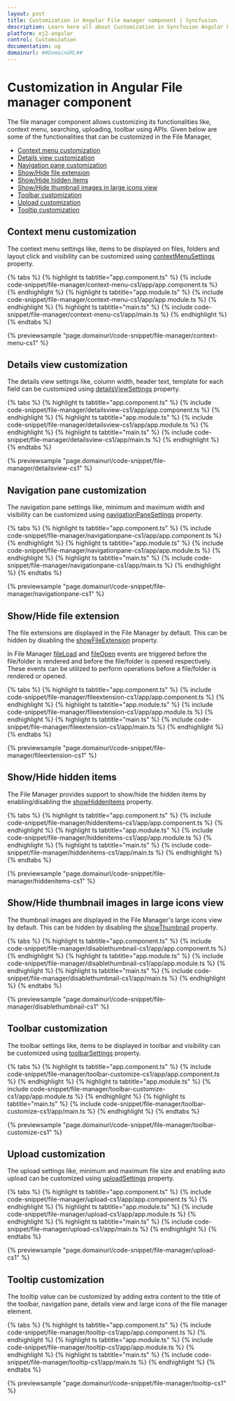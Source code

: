 ```yaml
---
layout: post
title: Customization in Angular File manager component | Syncfusion
description: Learn here all about Customization in Syncfusion Angular File manager component of Syncfusion Essential JS 2 and more.
platform: ej2-angular
control: Customization 
documentation: ug
domainurl: ##DomainURL##
---
```


# Customization in Angular File manager component

The file manager component allows customizing its functionalities like, context menu, searching, uploading, toolbar using APIs. Given below are some of the functionalities that can be customized in the File Manager,

* [Context menu customization](#context-menu-customization)
* [Details view customization](#details-view-customization)
* [Navigation pane customization](#navigation-pane-customization)
* [Show/Hide file extension](#showhide-file-extension)
* [Show/Hide hidden items](#showhide-hidden-items)
* [Show/Hide thumbnail images in large icons view](#showhide-thumbnail-images-in-large-icons-view)
* [Toolbar customization](#toolbar-customization)
* [Upload customization](#upload-customization)
* [Tooltip customization](#tooltip-customization)

## Context menu customization

The context menu settings like, items to be displayed on files, folders and layout click and visibility can be customized using [contextMenuSettings](https://ej2.syncfusion.com/angular/documentation/api/file-manager/#contextmenusettings) property.

{% tabs %}
{% highlight ts tabtitle="app.component.ts" %}
{% include code-snippet/file-manager/context-menu-cs1/app/app.component.ts %}
{% endhighlight %}
{% highlight ts tabtitle="app.module.ts" %}
{% include code-snippet/file-manager/context-menu-cs1/app/app.module.ts %}
{% endhighlight %}
{% highlight ts tabtitle="main.ts" %}
{% include code-snippet/file-manager/context-menu-cs1/app/main.ts %}
{% endhighlight %}
{% endtabs %}
  
{% previewsample "page.domainurl/code-snippet/file-manager/context-menu-cs1" %}

## Details view customization

The details view settings like, column width, header text, template for each field can be customized using [detailsViewSettings](https://ej2.syncfusion.com/angular/documentation/api/file-manager/#detailsviewsettings) property.

{% tabs %}
{% highlight ts tabtitle="app.component.ts" %}
{% include code-snippet/file-manager/detailsview-cs1/app/app.component.ts %}
{% endhighlight %}
{% highlight ts tabtitle="app.module.ts" %}
{% include code-snippet/file-manager/detailsview-cs1/app/app.module.ts %}
{% endhighlight %}
{% highlight ts tabtitle="main.ts" %}
{% include code-snippet/file-manager/detailsview-cs1/app/main.ts %}
{% endhighlight %}
{% endtabs %}
  
{% previewsample "page.domainurl/code-snippet/file-manager/detailsview-cs1" %}

## Navigation pane customization

The navigation pane settings like, minimum and maximum width and visibility can be customized using [navigationPaneSettings](https://ej2.syncfusion.com/angular/documentation/api/file-manager/#navigationpanesettings) property.

{% tabs %}
{% highlight ts tabtitle="app.component.ts" %}
{% include code-snippet/file-manager/navigationpane-cs1/app/app.component.ts %}
{% endhighlight %}
{% highlight ts tabtitle="app.module.ts" %}
{% include code-snippet/file-manager/navigationpane-cs1/app/app.module.ts %}
{% endhighlight %}
{% highlight ts tabtitle="main.ts" %}
{% include code-snippet/file-manager/navigationpane-cs1/app/main.ts %}
{% endhighlight %}
{% endtabs %}
  
{% previewsample "page.domainurl/code-snippet/file-manager/navigationpane-cs1" %}

## Show/Hide file extension

The file extensions are displayed in the File Manager by default. This can be hidden by disabling the [showFileExtension](https://ej2.syncfusion.com/angular/documentation/api/file-manager/#showfileextension) property.

In File Manager [fileLoad](https://ej2.syncfusion.com/angular/documentation/api/file-manager/#fileload) and [fileOpen](https://ej2.syncfusion.com/angular/documentation/api/file-manager/#fileopen) events are triggered before the file/folder is rendered and before the file/folder is opened respectively. These events can be utilized to perform operations before a file/folder is rendered or opened.

{% tabs %}
{% highlight ts tabtitle="app.component.ts" %}
{% include code-snippet/file-manager/fileextension-cs1/app/app.component.ts %}
{% endhighlight %}
{% highlight ts tabtitle="app.module.ts" %}
{% include code-snippet/file-manager/fileextension-cs1/app/app.module.ts %}
{% endhighlight %}
{% highlight ts tabtitle="main.ts" %}
{% include code-snippet/file-manager/fileextension-cs1/app/main.ts %}
{% endhighlight %}
{% endtabs %}
  
{% previewsample "page.domainurl/code-snippet/file-manager/fileextension-cs1" %}

## Show/Hide hidden items

The File Manager provides support to show/hide the hidden items by enabling/disabling the [showHiddenItems](https://ej2.syncfusion.com/angular/documentation/api/file-manager/#showhiddenitems) property.

{% tabs %}
{% highlight ts tabtitle="app.component.ts" %}
{% include code-snippet/file-manager/hiddenitems-cs1/app/app.component.ts %}
{% endhighlight %}
{% highlight ts tabtitle="app.module.ts" %}
{% include code-snippet/file-manager/hiddenitems-cs1/app/app.module.ts %}
{% endhighlight %}
{% highlight ts tabtitle="main.ts" %}
{% include code-snippet/file-manager/hiddenitems-cs1/app/main.ts %}
{% endhighlight %}
{% endtabs %}
  
{% previewsample "page.domainurl/code-snippet/file-manager/hiddenitems-cs1" %}

## Show/Hide thumbnail images in large icons view

The thumbnail images are displayed in the File Manager's large icons view by default. This can be hidden by disabling the [showThumbnail](https://ej2.syncfusion.com/angular/documentation/api/file-manager/#showthumbnail) property.

{% tabs %}
{% highlight ts tabtitle="app.component.ts" %}
{% include code-snippet/file-manager/disablethumbnail-cs1/app/app.component.ts %}
{% endhighlight %}
{% highlight ts tabtitle="app.module.ts" %}
{% include code-snippet/file-manager/disablethumbnail-cs1/app/app.module.ts %}
{% endhighlight %}
{% highlight ts tabtitle="main.ts" %}
{% include code-snippet/file-manager/disablethumbnail-cs1/app/main.ts %}
{% endhighlight %}
{% endtabs %}
  
{% previewsample "page.domainurl/code-snippet/file-manager/disablethumbnail-cs1" %}

## Toolbar customization

The toolbar settings like, items to be displayed in toolbar and visibility can be customized using [toolbarSettings](https://ej2.syncfusion.com/angular/documentation/api/file-manager/#toolbarsettings) property.

{% tabs %}
{% highlight ts tabtitle="app.component.ts" %}
{% include code-snippet/file-manager/toolbar-customize-cs1/app/app.component.ts %}
{% endhighlight %}
{% highlight ts tabtitle="app.module.ts" %}
{% include code-snippet/file-manager/toolbar-customize-cs1/app/app.module.ts %}
{% endhighlight %}
{% highlight ts tabtitle="main.ts" %}
{% include code-snippet/file-manager/toolbar-customize-cs1/app/main.ts %}
{% endhighlight %}
{% endtabs %}
  
{% previewsample "page.domainurl/code-snippet/file-manager/toolbar-customize-cs1" %}

## Upload customization

The upload settings like, minimum and maximum file size and enabling auto upload can be customized using [uploadSettings](https://ej2.syncfusion.com/angular/documentation/api/file-manager/#uploadsettings) property.

{% tabs %}
{% highlight ts tabtitle="app.component.ts" %}
{% include code-snippet/file-manager/upload-cs1/app/app.component.ts %}
{% endhighlight %}
{% highlight ts tabtitle="app.module.ts" %}
{% include code-snippet/file-manager/upload-cs1/app/app.module.ts %}
{% endhighlight %}
{% highlight ts tabtitle="main.ts" %}
{% include code-snippet/file-manager/upload-cs1/app/main.ts %}
{% endhighlight %}
{% endtabs %}
  
{% previewsample "page.domainurl/code-snippet/file-manager/upload-cs1" %}

## Tooltip customization

The tooltip value can be customized by adding extra content to the title of the toolbar, navigation pane, details view and large icons of the file manager element.

{% tabs %}
{% highlight ts tabtitle="app.component.ts" %}
{% include code-snippet/file-manager/tooltip-cs1/app/app.component.ts %}
{% endhighlight %}
{% highlight ts tabtitle="app.module.ts" %}
{% include code-snippet/file-manager/tooltip-cs1/app/app.module.ts %}
{% endhighlight %}
{% highlight ts tabtitle="main.ts" %}
{% include code-snippet/file-manager/tooltip-cs1/app/main.ts %}
{% endhighlight %}
{% endtabs %}
  
{% previewsample "page.domainurl/code-snippet/file-manager/tooltip-cs1" %}
